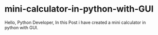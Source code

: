 # mini-calculator-in-python-with-GUI
Hello, Python Developer, In this Post i have created a mini calculator in python with GUI. 
